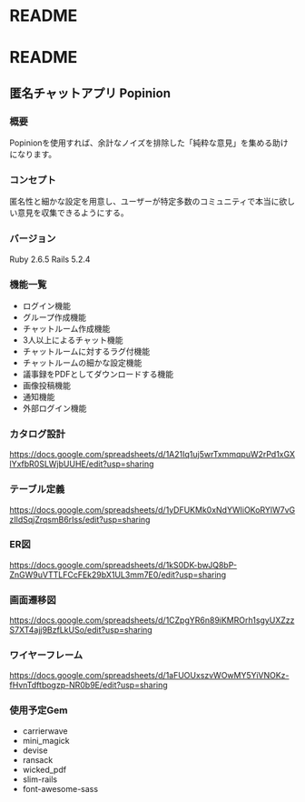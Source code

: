 # README

# README
## 匿名チャットアプリ Popinion
### 概要
Popinionを使用すれば、余計なノイズを排除した「純粋な意見」を集める助けになります。
### コンセプト
匿名性と細かな設定を用意し、ユーザーが特定多数のコミュニティで本当に欲しい意見を収集できるようにする。
### バージョン
Ruby 2.6.5 Rails 5.2.4
### 機能一覧
- ログイン機能
- グループ作成機能
- チャットルーム作成機能
- 3人以上によるチャット機能
- チャットルームに対するラグ付機能
- チャットルームの細かな設定機能
- 議事録をPDFとしてダウンロードする機能
- 画像投稿機能
- 通知機能
- 外部ログイン機能

### カタログ設計
https://docs.google.com/spreadsheets/d/1A21Iq1uj5wrTxmmqpuW2rPd1xGXlYxfbR0SLWjbUUHE/edit?usp=sharing
### テーブル定義
https://docs.google.com/spreadsheets/d/1yDFUKMk0xNdYWIiOKoRYlW7vGzIldSqjZrqsmB6rIss/edit?usp=sharing
### ER図
https://docs.google.com/spreadsheets/d/1kS0DK-bwJQ8bP-ZnGW9uVTTLFCcFEk29bX1UL3mm7E0/edit?usp=sharing
### 画面遷移図
https://docs.google.com/spreadsheets/d/1CZpgYR6n89iKMROrh1sgyUXZzzS7XT4ajj9BzfLkUSo/edit?usp=sharing
### ワイヤーフレーム
https://docs.google.com/spreadsheets/d/1aFUOUxszvWOwMY5YiVNOKz-fHvnTdftbogzp-NR0b9E/edit?usp=sharing
### 使用予定Gem
- carrierwave
- mini_magick
- devise
- ransack
- wicked_pdf
- slim-rails
- font-awesome-sass

